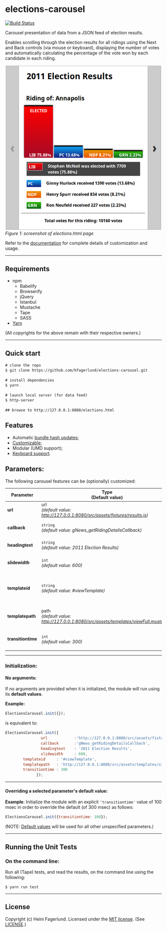 # elections-carousel

[![Build Status](https://travis-ci.org/hfagerlund/elections-carousel.svg?branch=master)](https://travis-ci.org/hfagerlund/elections-carousel)

Carousel presentation of data from a JSON feed of election results.

Enables scrolling through the election results for all ridings using the Next and Back controls (via mouse or keyboard), displaying the number of votes and automatically calculating the percentage of the vote won by each candidate in each riding.

<img style="max-width:100%;" alt="screenshot of elections-carousel page" src="/screenshots/screenshot_elections-html.png" align="center" /><br />
*Figure 1: screenshot of elections.html page*

Refer to the [documentation](https://hfagerlund.github.io/elections-carousel/) for complete details of customization and usage.
- - -

## Requirements
- npm
  - Babelify
  - Browserify
  - jQuery
  - Istanbul
  - Mustache
  - Tape
  - SASS
- [Yarn](https://github.com/yarnpkg/yarn)

(All copyrights for the above remain with their respective owners.)

- - -

## Quick start

```
# clone the repo
$ git clone https://github.com/hfagerlund/elections-carousel.git

# install dependencies
$ yarn

# launch local server (for data feed)
$ http-server

## browse to http://127.0.0.1:8080/elections.html

```

## Features

* Automatic [bundle hash updates](https://hfagerlund.github.io/elections-carousel/);
* [Customizable](https://github.com/hfagerlund/elections-carousel#parameters);
* Modular (UMD support);
* [Keyboard support](https://hfagerlund.github.io/elections-carousel/developer-guide/usage/#keyboard-support).

## Parameters:
The following carousel features can be (optionally) customized:

| Parameter | Type<br><a id="default" name="default">(Default value) | Description |
| --- | --- | --- |
| **url** | url<br>*(default value: http://127.0.0.1:8080/src/assets/fixtures/results.js)* | The URL for the (JSON) data feed |
| **callback** | `string`<br>*(default value: gNews_getRidingDetailsCallback)* | The JSON-P callback function name |
| **headingtext** | `string`<br>*(default value: 2011 Election Results)* | The text content of the `<h1></h1>` tags |
| **slidewidth** | `int`<br>*(default value: 600)* | The width (in **px**) of each riding 'slide' |
| **templateid** | `string`<br>*(default value: #viewTemplate)* | The template identifier (ie. within the **template file** - refer to [templatepath](https://github.com/hfagerlund/elections-carousel#templatepath)) |
| <a id="templatepath" name="templatepath">**templatepath**</a> | path<br>*(default value: http://127.0.0.1:8080/src/assets/templates/viewFull.mustache)* | The full (absolute) path to the Mustache template file |
| **transitiontime** | `int`<br>*(default value: 300)* | The time span (in **milliseconds**) for carousel slide movement/rotation |

- - -

### Initialization:

#### No arguments:
If no arguments are provided when it is initialized, the module will run using its **default values**.

**Example:**

```javascript
ElectionsCarousel.init({});
```

is equivalent to:

```javascript
ElectionsCarousel.init({
                url            :'http://127.0.0.1:8080/src/assets/fixtures/results.js',
                callback       :'gNews_getRidingDetailsCallback',
                headingtext    : '2011 Election Results',
                slidewidth     : 600,
		templateid     : '#viewTemplate',
		templatepath   : 'http://127.0.0.1:8080/src/assets/templates/viewFull.mustache',
		transitiontime : 300
              });
```

- - -

#### Overriding a selected parameter's default value:
**Example**: Initialize the module with an explicit `'transitiontime'` value of 100 msec in order to override the default (of 300 msec) as follows:

```javascript
ElectionsCarousel.init({transitiontime: 100});
```
(NOTE: [Default values](https://github.com/hfagerlund/elections-carousel#default) will be used for all other unspecified parameters.)

- - -
## Running the Unit Tests

### On the command line:
Run all (Tape) tests, and read the results, on the command line using the following:

```
$ yarn run test

```

- - -
## License
Copyright (c) Heini Fagerlund. Licensed under the [MIT license](http://opensource.org/licenses/mit-license.php).
(See [LICENSE](https://github.com/hfagerlund/elections-carousel/blob/master/LICENSE).)

